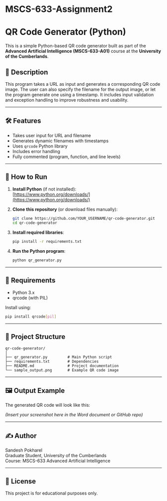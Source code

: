 # MSCS-633-Assignment2
# QR Code Generator (Python)

This is a simple Python-based QR code generator built as part of the **Advanced Artificial Intelligence (MSCS-633-A01)** course at the **University of the Cumberlands**.

## 📌 Description

This program takes a URL as input and generates a corresponding QR code image. The user can also specify the filename for the output image, or let the program generate one using a timestamp. It includes input validation and exception handling to improve robustness and usability.

---

## 🛠 Features

-  Takes user input for URL and filename
-  Generates dynamic filenames with timestamps
-  Uses `qrcode` Python library
-  Includes error handling
-  Fully commented (program, function, and line levels)

---

## 🚀 How to Run

1. **Install Python** (if not installed):  
   [https://www.python.org/downloads/](https://www.python.org/downloads/)

2. **Clone this repository** (or download files manually):
   ```bash
   git clone https://github.com/YOUR_USERNAME/qr-code-generator.git
   cd qr-code-generator
   ```

3. **Install required libraries**:
   ```bash
   pip install -r requirements.txt
   ```

4. **Run the Python program**:
   ```bash
   python qr_generator.py
   ```

---

## 🧾 Requirements

- Python 3.x
- qrcode (with PIL)

Install using:

```bash
pip install qrcode[pil]
```

---

## 📁 Project Structure

```
qr-code-generator/
│
├── qr_generator.py         # Main Python script
├── requirements.txt        # Dependencies
├── README.md               # Project documentation
└── sample_output.png       # Example QR code image
```

---

## 🖼 Output Example

The generated QR code will look like this:

*(Insert your screenshot here in the Word document or GitHub repo)*

---

## ✍️ Author

Sandesh Pokharel  
Graduate Student, University of the Cumberlands  
Course: MSCS-633 Advanced Artificial Intelligence

---

## 📜 License

This project is for educational purposes only.
